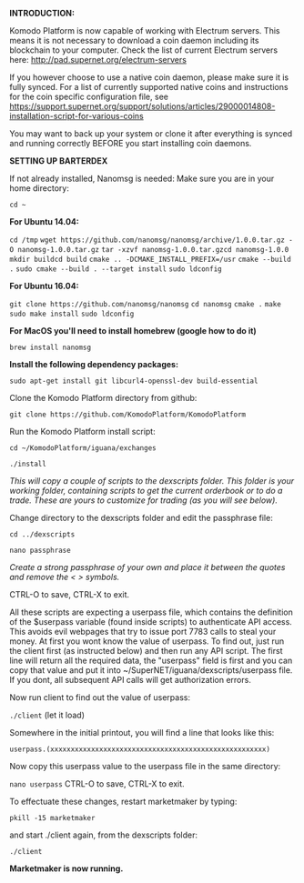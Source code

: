 **INTRODUCTION:**

Komodo Platform is now capable of working with Electrum servers. This means it is not necessary to download a coin daemon including its blockchain to your computer.
Check the list of current Electrum servers here: http://pad.supernet.org/electrum-servers

If you however choose to use a native coin daemon, please make sure it is fully synced. 
For a list of currently supported native coins and instructions for the coin specific configuration file, see https://support.supernet.org/support/solutions/articles/29000014808-installation-script-for-various-coins

You may want to back up your system or clone it after everything is synced and running correctly BEFORE you start installing coin daemons.


**SETTING UP BARTERDEX**

If not already installed, Nanomsg is needed:
Make sure you are in your home directory: 

`cd ~`

**For Ubuntu 14.04:**

`cd /tmp`
`wget https://github.com/nanomsg/nanomsg/archive/1.0.0.tar.gz -O nanomsg-1.0.0.tar.gz`
`tar -xzvf nanomsg-1.0.0.tar.gzcd nanomsg-1.0.0`
`mkdir buildcd build`
`cmake .. -DCMAKE_INSTALL_PREFIX=/usr`
`cmake --build .`
`sudo cmake --build . --target install`
`sudo ldconfig`

**For Ubuntu 16.04:**

`git clone https://github.com/nanomsg/nanomsg`
`cd nanomsg`
`cmake .`
`make`
`sudo make install`
`sudo ldconfig`


**For MacOS you'll need to install homebrew (google how to do it)**

`brew install nanomsg`

**Install the following dependency packages:**

`sudo apt-get install git libcurl4-openssl-dev build-essential`

Clone the Komodo Platform directory from github:

`git clone https://github.com/KomodoPlatform/KomodoPlatform`

Run the Komodo Platform install script:

`cd ~/KomodoPlatform/iguana/exchanges`

`./install`

_This will copy a couple of scripts to the dexscripts folder. This folder is your working folder, containing scripts to get the current orderbook or to do a trade. These are yours to customize for trading (as you will see below)._

Change directory to the dexscripts folder and edit the passphrase file:

`cd ../dexscripts`

`nano passphrase`

_Create a strong passphrase of your own and place it between the quotes and remove the < > symbols._

CTRL-O to save, CTRL-X to exit.

All these scripts are expecting a userpass file, which contains the definition of the $userpass variable (found inside scripts) to authenticate API access. This avoids evil webpages that try to issue port 7783 calls to steal your money. At first you wont know the value of userpass. To find out, just run the client first (as instructed below) and then run any API script. The first line will return all the required data, the "userpass" field is first and you can copy that value and put it into ~/SuperNET/iguana/dexscripts/userpass file. If you dont, all subsequent API calls will get authorization errors. 

Now run client to find out the value of userpass:

`./client` (let it load)

Somewhere in the initial printout, you will find a line that looks like this: 

`userpass.(xxxxxxxxxxxxxxxxxxxxxxxxxxxxxxxxxxxxxxxxxxxxxxxxxxxxx)`

Now copy this userpass value to the userpass file in the same directory:

`nano userpass`
CTRL-O to save, CTRL-X to exit.


To effectuate these changes, restart marketmaker by typing:

`pkill -15 marketmaker`

and start ./client again, from the dexscripts folder:

`./client`

**Marketmaker is now running.**


